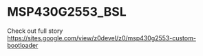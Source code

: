 # MSP430G2553_BSL
Check out full story
https://sites.google.com/view/z0devel/z0/msp430g2553-custom-bootloader

